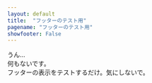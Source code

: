 ```yaml
---
layout: default
title:  "フッターのテスト用"
pagename: "フッターのテスト用"
showfooter: False
---
```

うん…<br>
何もないです。<br>
フッターの表示をテストするだけ。気にしないで。